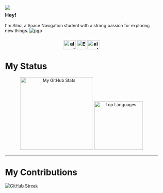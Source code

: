 <img align="left" src="https://orhun.dev/img/crow.png">

### Hey!

I'm *Alaa*, a Space Navigation student with a strong passion for exploring new things.
![pgp](https://img.shields.io/badge/pgp-0xF83424824B3E4B90-313131?style=flat&labelColor=545454&color=313131)
<br>








<h3 align="center">
<p align="center">
  <a href="https://www.linkedin.com/in/alaa-el-sawy-2809592b0/" target="_blank"><img align="center" src="https://raw.githubusercontent.com/rahuldkjain/github-profile-readme-generator/master/src/images/icons/Social/linked-in-alt.svg" alt="alaaelsawyy (LinkedIn)" height="30" width="40" /></a>
  <a href="mailto:alaaelsawy927@gmail.com" target="_blank"><img align="center" src="https://cdn-icons-png.flaticon.com/512/5968/5968534.png" height="30" width="30" alt="Email" /></a>
  <a href="https://codeforces.com/profile/alaaelsawy" target="_blank"><img align="center" src="https://raw.githubusercontent.com/rahuldkjain/github-profile-readme-generator/master/src/images/icons/Social/codeforces.svg" alt="alaaelsawy (Codeforces)" height="30" width="40" /></a>










# My Status

<div align="center">
  <img height="240em" src="https://github-readme-stats.vercel.app/api?username=alaaelsawyy&show_icons=true&theme=transparent&include_all_commits=true&count_private=true" alt="My GitHub Stats"/>
  <img height="160em" src="https://github-readme-stats.vercel.app/api/top-langs/?username=alaaelsawyy&layout=compact&langs_count=20&theme=transparent" alt="Top Languages"/>
</div>

---

# My Contributions

[![GitHub Streak](http://github-readme-streak-stats.herokuapp.com?user=alaaelsawyy&theme=transparent&border_radius=12&date_format=j%20M%5B%20Y%5D&card_width=770)](https://git.io/streak-stats)















